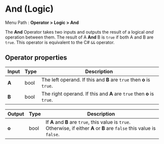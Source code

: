 # And (Logic)

Menu Path : **Operator > Logic > And**

The **And** Operator takes two inputs and outputs the result of a logical *and* operation between them. The result of A **And** B is `true` if both A and B are `true`. This operator is equivalent to the C# `&&` operator.

## Operator properties

| **Input** | **Type** | **Description**                                              |
| --------- | -------- | ------------------------------------------------------------ |
| **A**     | bool     | The left operand. If this and **B** are `true` then **o** is `true`. |
| **B**     | bool     | The right operand. If this and **A** are `true` then **o** is `true`. |

| **Output** | **Type** | **Description**                                              |
| ---------- | -------- | ------------------------------------------------------------ |
| **o**      | bool     | If **A** and **B** are `true`, this value is `true`. Otherwise, if either **A** or **B** are `false` this value is `false`. |
